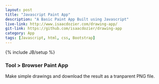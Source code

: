 ```yaml
---
layout: post
title: "Javascript Paint App"
description: "A Basic Paint App Built using Javascript"
live-link: http://www.isaacdozier.com/drawing-app/
git-link: https://github.com/isaacdozier/drawing-app
category: App
tags: [Javascript, html, css, Bootstrap]
---
```

{% include JB/setup %}

### Tool > Browser Paint App

Make simple drawings and download the result as a tranparent PNG file.
